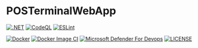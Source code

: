 # POSTerminalWebApp

[![.NET](https://github.com/shashinma/POSTerminalWebApp/actions/workflows/dotnet.yml/badge.svg)](https://github.com/shashinma/POSTerminalWebApp/actions/workflows/dotnet.yml)
[![CodeQL](https://github.com/shashinma/POSTerminalWebApp/actions/workflows/codeql.yml/badge.svg)](https://github.com/shashinma/POSTerminalWebApp/actions/workflows/codeql.yml)
[![ESLint](https://github.com/shashinma/POSTerminalWebApp/actions/workflows/eslint.yml/badge.svg)](https://github.com/shashinma/POSTerminalWebApp/actions/workflows/eslint.yml) </br>

[![Docker](https://github.com/shashinma/POSTerminalWebApp/actions/workflows/docker-publish.yml/badge.svg)](https://github.com/shashinma/POSTerminalWebApp/actions/workflows/docker-publish.yml)
[![Docker Image CI](https://github.com/shashinma/POSTerminalWebApp/actions/workflows/docker-image.yml/badge.svg)](https://github.com/shashinma/POSTerminalWebApp/actions/workflows/docker-image.yml)
[![Microsoft Defender For Devops](https://github.com/shashinma/POSTerminalWebApp/actions/workflows/defender-for-devops.yml/badge.svg)](https://github.com/shashinma/POSTerminalWebApp/actions/workflows/defender-for-devops.yml)
[![LICENSE](https://img.shields.io/github/license/shashinma/POSTerminalWebApp.svg)](LICENSE)
